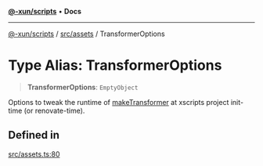 [**@-xun/scripts**](../../../README.md) • **Docs**

***

[@-xun/scripts](../../../README.md) / [src/assets](../README.md) / TransformerOptions

# Type Alias: TransformerOptions

> **TransformerOptions**: `EmptyObject`

Options to tweak the runtime of [makeTransformer](../functions/makeTransformer.md) at xscripts project
init-time (or renovate-time).

## Defined in

[src/assets.ts:80](https://github.com/Xunnamius/xscripts/blob/5720c37375b8ffddbde03f8e53002853e0eeabbc/src/assets.ts#L80)
